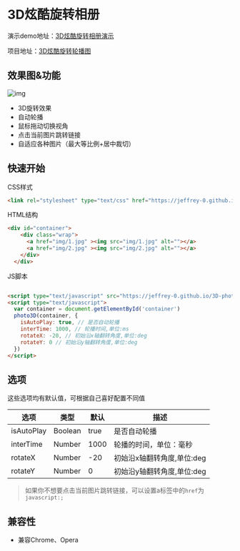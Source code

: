 # 3D炫酷旋转相册


演示demo地址：[3D炫酷旋转相册演示](https://jeffrey-0.github.io/3D-photo/index.html)

项目地址：[3D炫酷旋转轮播图](https://github.com/Jeffrey-0/3D-photo)

## 效果图&功能

![img](img/3D炫酷旋转相册.gif)

* 3D旋转效果
* 自动轮播
* 鼠标拖动切换视角
* 点击当前图片跳转链接
* 自适应各种图片（最大等比例+居中裁切）

## 快速开始

CSS样式

```html
<link rel="stylesheet" type="text/css" href="https://jeffrey-0.github.io/3D-photo/index.css">
```

HTML结构

```html
<div id="container">
    <div class="wrap">
      <a href="img/1.jpg" ><img src="img/1.jpg" alt=""></a>
      <a href="img/2.jpg" ><img src="img/2.jpg" alt=""></a>
    </div>
  </div>
```

JS脚本

```html

<script type="text/javascript" src="https://jeffrey-0.github.io/3D-photo/index.js"></script>
<script type="text/javascript">
  var container = document.getElementById('container')
  photo3D(container, {
    isAutoPlay: true, // 是否自动轮播
    interTime: 1000, // 轮播时间,单位:ms
    rotateX: -20, // 初始沿x轴翻转角度,单位:deg
    rotateY: 0 // 初始沿y轴翻转角度,单位:deg
  })
</script>
```


## 选项

这些选项均有默认值，可根据自己喜好配置不同值

| 选项       | 类型    | 默认 | 描述                           |
| ---------- | ------- | ---- | ------------------------------ |
| isAutoPlay   | Boolean | true | 是否自动轮播                   |
| interTime   | Number  | 1000 | 轮播的时间，单位：毫秒         |
| rotateX | Number  | -20  | 初始沿x轴翻转角度,单位:deg |
| rotateY | Number  | 0  | 初始沿y轴翻转角度,单位:deg   |

> 如果你不想要点击当前图片跳转链接，可以设置a标签中的`href`为`javascript:;`

## 兼容性

* 兼容Chrome、Opera
